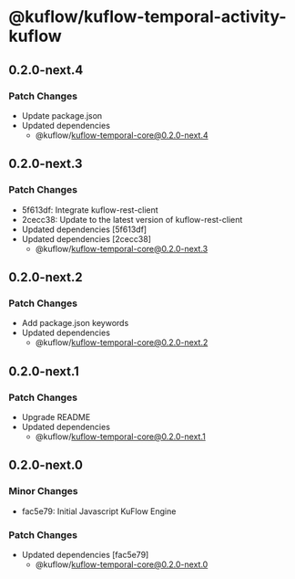 # @kuflow/kuflow-temporal-activity-kuflow

## 0.2.0-next.4

### Patch Changes

- Update package.json
- Updated dependencies
  - @kuflow/kuflow-temporal-core@0.2.0-next.4

## 0.2.0-next.3

### Patch Changes

- 5f613df: Integrate kuflow-rest-client
- 2cecc38: Update to the latest version of kuflow-rest-client
- Updated dependencies [5f613df]
- Updated dependencies [2cecc38]
  - @kuflow/kuflow-temporal-core@0.2.0-next.3

## 0.2.0-next.2

### Patch Changes

- Add package.json keywords
- Updated dependencies
  - @kuflow/kuflow-temporal-core@0.2.0-next.2

## 0.2.0-next.1

### Patch Changes

- Upgrade README
- Updated dependencies
  - @kuflow/kuflow-temporal-core@0.2.0-next.1

## 0.2.0-next.0

### Minor Changes

- fac5e79: Initial Javascript KuFlow Engine

### Patch Changes

- Updated dependencies [fac5e79]
  - @kuflow/kuflow-temporal-core@0.2.0-next.0
